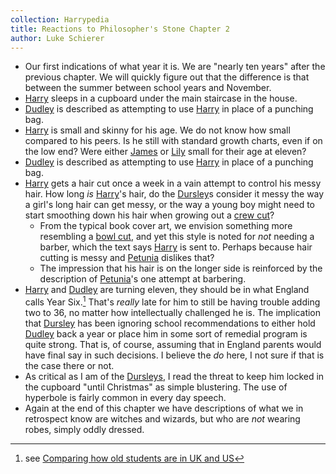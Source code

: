 ```yaml
---
collection: Harrypedia
title: Reactions to Philosopher's Stone Chapter 2
author: Luke Schierer
---
```


- Our first indications of what year it is. We are "nearly ten years" after the previous chapter. We will quickly figure out that the difference is that between the summer between school years and November.
- [Harry] sleeps in a cupboard under the main staircase in the house.
- [Dudley] is described as attempting to use [Harry] in place of a punching bag.
- [Harry] is small and skinny for his age. We do not know how small compared to his peers. Is he still with standard growth charts, even if on the low end? Were either [James] or [Lily] small for their age at eleven?
- [Dudley] is described as attempting to use [Harry] in place of a punching bag.
- [Harry] gets a hair cut once a week in a vain attempt to control his messy hair. How long _is_ [Harry]'s hair, do the [Dursley]s consider it messy the way a girl's long hair can get messy, or the way a young boy might need to start smoothing down his hair when growing out a [crew cut]?
  - From the typical book cover art, we envision something more resembling a [bowl cut], and yet this style is noted for _not_ needing a barber, which the text says [Harry] is sent to. Perhaps because hair cutting is messy and [Petunia] dislikes that?
  - The impression that his hair is on the longer side is reinforced by the description of [Petunia]'s one attempt at barbering.
- [Harry] and [Dudley] are turning eleven, they should be in what England calls Year Six.[^240424-2] That's _really_ late for him to still be having trouble adding two to 36, no matter how intellectually challenged he is. The implication that [Dursley] has been ignoring school recommendations to either hold [Dudley] back a year or place him in some sort of remedial program is quite strong. That is, of course, assuming that in England parents would have final say in such decisions. I believe the _do_ here, I not sure if that is the case there or not.
- As critical as I am of the [Dursleys], I read the threat to keep him locked in the cupboard "until Christmas" as simple blustering. The use of hyperbole is fairly common in every day speech.
- Again at the end of this chapter we have descriptions of what we in retrospect know are witches and wizards, but who are _not_ wearing robes, simply oddly dressed.

[Dursleys]: /Harrypedia/people/Dursley/
[Dursley]: /Harrypedia/people/Dursley/Vernon/

[^240424-2]: see [Comparing how old students are in UK and US](/Harrypedia/Hogwarts/comparitive_class_ages/)

[Dudley]: /Harrypedia/people/Dursley/Dudley/
[Dursley]: /Harrypedia/people/Dursley/
[Petunia]: /Harrypedia/people/evans/petunia/
[bowl cut]: https://en.wikipedia.org/wiki/Bowl_cut
[crew cut]: https://en.wikipedia.org/wiki/Crew_cut
[Dudley]: /Harrypedia/people/Dursley/Dudley/
[Harry]: /Harrypedia/people/Potter/Harry_James/
[Lily]: /Harrypedia/people/Evans/Lily_J./
[James]: /Harrypedia/people/Potter/James/

